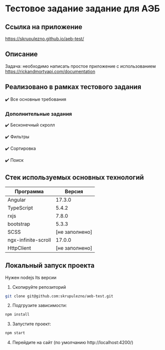 # Тестовое задание задание для AЭБ
## Ссылка на приложение

https://skrupulezno.github.io/aeb-test/


## Описание
Задача: необходимо написать простое приложение с использованием https://rickandmortyapi.com/documentation


## Реализовано в рамках тестового задания

✔️ Все основные требования

### Дополнительные задания

✔️ Бесконечный скролл

✔️ Фильтры

✔️ Сортировка

✔️ Поиск


## Стек используемых основных технологий

| Программа    | Версия |
|--------------|--------|
| Angular       | 17.3.0 |
| TypeScript    | 5.4.2 |
| rxjs         | 7.8.0 |
| bootstrap   | 5.3.3 |
| SCSS        | [не заполнено] |
| ngx-infinite-scroll   | 17.0.0 |
| HttpClient     | [не заполнено] |

## Локальный запуск проекта
Нужен nodejs lts версии
1. Скопируйте репозиторий 
```bash
git clone git@github.com:skrupulezno/aeb-test.git
```
2. Подгрузите зависимости:
```bash
npm install
```
3. Запустите проект:
```bash
npm start
```
4. Перейдите на сайт (по умолчанию http://localhost:4200/)
